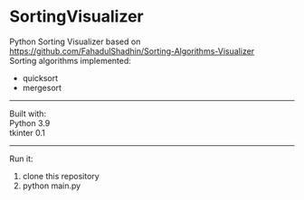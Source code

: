 # SortingVisualizer
Python Sorting Visualizer based on https://github.com/FahadulShadhin/Sorting-Algorithms-Visualizer \
Sorting algorithms implemented: 
- quicksort 
- mergesort 

___

Built with: \
Python 3.9 \
tkinter 0.1 

___

Run it:
1. clone this repository
2. python main.py
